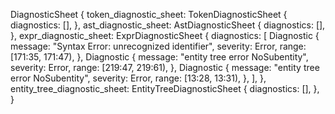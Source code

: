 DiagnosticSheet {
    token_diagnostic_sheet: TokenDiagnosticSheet {
        diagnostics: [],
    },
    ast_diagnostic_sheet: AstDiagnosticSheet {
        diagnostics: [],
    },
    expr_diagnostic_sheet: ExprDiagnosticSheet {
        diagnostics: [
            Diagnostic {
                message: "Syntax Error: unrecognized identifier",
                severity: Error,
                range: [171:35, 171:47),
            },
            Diagnostic {
                message: "entity tree error NoSubentity",
                severity: Error,
                range: [219:47, 219:61),
            },
            Diagnostic {
                message: "entity tree error NoSubentity",
                severity: Error,
                range: [13:28, 13:31),
            },
        ],
    },
    entity_tree_diagnostic_sheet: EntityTreeDiagnosticSheet {
        diagnostics: [],
    },
}